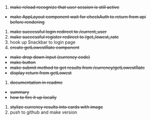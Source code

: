 

1. ~~make reload recognize that user session is still active~~
  - ~~make AppLayout component wait for checkAuth to return from api before rendering~~
1. ~~make successful login redirect to /current_user~~
1. ~~make successful register redirect to /get_lowest_rate~~
1. hook up Snackbar to login page
1. ~~create getLowestRate component~~
  - ~~make drop down input (currency code)~~
  - ~~make button~~
  - ~~make submit method to get results from /currency/getLowestRate~~
  - ~~display return from getLowest~~
1. ~~documentation in readme~~
  - ~~summary~~
  - ~~how to fire it up locally~~
1. ~~stylize currency results into cards with image~~
1. push to github and make version
